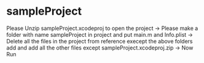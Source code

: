 # sampleProject
Please Unzip sampleProject.xcodeproj to open the project -> Please make a folder with name sampleProject in project and put main.m and Info.plist -> Delete all the files in the project from reference execept the above folders add and add all the other files except sampleProject.xcodeproj.zip
-> Now Run

